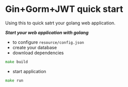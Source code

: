 # Gin+Gorm+JWT quick start
Using this to quick satrt your golang web application.



***Start your web application with golang***

- to configure `resource/config.json`
- create your database
- download dependencies
```go
make build
```
- start application
```go
make run
```

